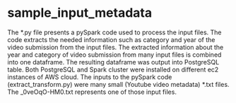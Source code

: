 # sample_input_metadata
The *.py file presents a pySpark code used to process the input files.
The code extracts the needed information such as category and year of the video submission from the input files. The extracted information about the year and category of video submission from many input files is combined into one dataframe. 
The resulting dataframe was output into PostgreSQL table. Both PostgreSQL and Spark cluster were installed on different ec2 instances of AWS cloud.
The inputs to the pySpark code (extract_transform.py) were many small (Youtube video metadata)  *.txt files.
The _0veOqO-HM0.txt represents one of those input files.
